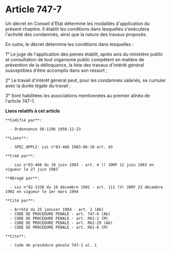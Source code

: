 # Article 747-7

Un décret en Conseil d'Etat détermine les modalités d'application du présent chapitre. Il établit les conditions dans
lesquelles s'exécutera l'activité des condamnés, ainsi que la nature des travaux proposés.

En outre, le décret détermine les conditions dans lesquelles :

1° Le juge de l'application des peines établit, après avis du ministère public et consultation de tout organisme public
compétent en matière de prévention de la délinquance, la liste des travaux d'intérêt général susceptibles d'être accomplis
dans son ressort ;

2° Le travail d'intérêt général peut, pour les condamnés salariés, se cumuler avec la durée légale du travail ;

3° Sont habilitées les associations mentionnées au premier alinéa de l'article 747-1.

**Liens relatifs à cet article**

	**Codifié par**:

	  - Ordonnance 58-1296 1958-12-23

	**Liens**:

	  - SPEC_APPLI: Loi n°83-466 1983-06-10 art. 43

	**Créé par**:

	  - Loi n°83-466 du 10 juin 1983 - art. 4 () JORF 11 juin 1983 en vigueur le 27 juin 1983

	**Abrogé par**:

	  - Loi n°92-1336 du 16 décembre 1992 - art. 111 (V) JORF 23 décembre 1992 en vigueur le 1er mars 1994

	**Cité par**:

	  - Arrêté du 25 janvier 1984 - art. 1 (Ab)
	  - CODE DE PROCEDURE PENALE - art. 747-6 (Ab)
	  - CODE DE PROCEDURE PENALE - art. R61-1 (M)
	  - CODE DE PROCEDURE PENALE - art. R61-29 (Ab)
	  - CODE DE PROCEDURE PENALE - art. R61-6 (M)

	**Cite**:

	  - Code de procédure pénale 747-1 al. 1
